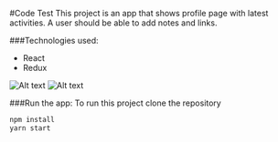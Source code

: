 #Code Test
This project is an app that shows profile page with latest activities. A user should be able to add notes
and links.

###Technologies used:
* React
* Redux

![Alt text](https://user-images.githubusercontent.com/51081298/100323559-dc859b00-2fbd-11eb-86c7-6b1c8e94eee2.png)
![Alt text](https://user-images.githubusercontent.com/51081298/100323615-f1fac500-2fbd-11eb-8144-5ac6158a143f.png)


###Run the app:
To run this project clone the repository

```bash
npm install
yarn start
```
